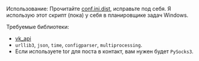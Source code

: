 Использование: Прочитайте [conf.ini.dist](conf.ini.dist), исправьте под себя.
Я использую этот скрипт (пока) у себя в планировщике задач Windows.

Требуемые библиотеки:
* [vk_api](https://github.com/python273/vk_api)
* `urllib3`, `json`, `time`, `configparser`, `multiprocessing`.
* Если используете tor для поста в контакт, вам нужен будет `PySocks3`.
